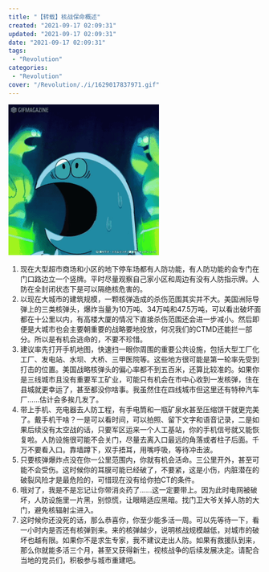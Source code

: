```yaml
---
title: "【转载】核战保命概述"
created: "2021-09-17 02:09:31"
updated: "2021-09-17 02:09:31"
date: "2021-09-17 02:09:31"
tags: 
 - "Revolution"
categories: 
 - "Revolution"
cover: "/Revolution/./i/1629017837971.gif"
---
```


![](./i/1629017837971.gif)

1. 现在大型超市商场和小区的地下停车场都有人防功能，有人防功能的会专门在门口路边立一个竖牌。平时尽量观察自己家小区和周边有没有人防指示牌。人防在全封闭状态下是可以隔绝核危害的。
2. 以现在大城市的建筑规模，一颗核弹造成的杀伤范围其实并不大。美国洲际导弹上的三类核弹头，爆炸当量为10万吨、34万吨和47.5万吨，可以看出破坏面都在十公里以内，有高楼大厦的情况下直接杀伤范围还会进一步减小。然后即便是大城市也会主要朝重要的战略要地投放，何况我们的CTMD还能拦一部分。所以是有机会逃命的，不要不珍惜。
3. 建议率先打开手机地图，快速扫一眼你周围的重要公共设施，包括大型工厂化工厂、发电站、水坝、大桥、三甲医院等。这些地方很可能是第一轮率先受到打击的位置。美国战略核弹头的偏心率都不到五百米，还算比较准的。如果你是三线城市且没有重要军工矿业，可能只有机会在市中心收到一发核弹，住在县城就更幸运了，甚至都没你啥事。我虽然住在四线城市但这里还有特种汽车厂……估计会多挨几发了。
4. 带上手机、充电器去人防工程，有手电筒和一瓶矿泉水甚至压缩饼干就更完美了。戴手机干啥？一是可以看时间，可以拍照、留下文字和语音记录，二是如果后续没有太空战的话，只要军区运来一个人工基站，你的手机信号就又能恢复啦。人防设施很可能不会关门，尽量去离入口最远的角落或者柱子后面。千万不要看入口。靠墙蹲下，双手捂耳，用嘴呼吸，等待冲击波。
5. 只要核弹爆炸点没在你一公里范围内，你就有机会活命。三公里开外，甚至可能不会受伤。这时候你的耳膜可能已经破了，不要紧，这是小伤，内脏潜在的破裂风险才是最危险的，可惜现在没有给你拍CT的条件。
6. 哦对了，我是不是忘记让你带消炎药了……这一定要带上。因为此时电网被破坏，人防设施里一片黑，别惊慌，让眼睛适应黑暗。找门卫大爷关掉人防的大门，避免核辐射尘进入。
7. 这时候你还没死的话，那么恭喜你，你至少能多活一周。可以先等待一下，看一小时内是否还有核弹到来。来的核弹越少，说明核战规模越低，对城市的破坏也越有限。如果你不是求生专家，我不建议走出人防。如果有救援队到来，那么你就能多活三个月，甚至又获得新生，视核战争的后续发展决定。请配合当地的党员们，积极参与城市重建吧。​